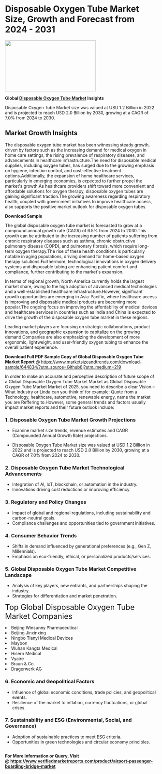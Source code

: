 <H1>Disposable Oxygen Tube Market Size, Growth and Forecast from 2024 - 2031</H1><img class="aligncenter size-medium wp-image-584254" src="https://thirdeyenews.in/wp-content/uploads/2024/09/Global-Market-Research-300x168.jpeg" alt="" width="300" height="168" /><p><strong>Global&nbsp;<a href="https://www.marketsizeandtrends.com/download-sample/644834/?utm_source=Github8j?utm_medium=219">Disposable Oxygen Tube Market</a> Insights</strong></p><p>Disposable Oxygen Tube Market size was valued at USD 1.2 Billion in 2022 and is projected to reach USD 2.0 Billion by 2030, growing at a CAGR of 7.0% from 2024 to 2030.</p><p><h2>Market Growth Insights</h2> <p>The disposable oxygen tube market has been witnessing steady growth, driven by factors such as the increasing demand for medical oxygen in home care settings, the rising prevalence of respiratory diseases, and advancements in healthcare infrastructure.The need for disposable medical supplies, including oxygen tubes, has surged due to the growing emphasis on hygiene, infection control, and cost-effective treatment options.Additionally, the expansion of home healthcare services, particularly in emerging economies, is expected to further propel the market's growth.As healthcare providers shift toward more convenient and affordable solutions for oxygen therapy, disposable oxygen tubes are gaining significant traction.The growing awareness regarding respiratory health, coupled with government initiatives to improve healthcare access, also supports the positive market outlook for disposable oxygen tubes.</p> <p><strong>Download Sample</strong></p> <p>The global disposable oxygen tube market is forecasted to grow at a compound annual growth rate (CAGR) of 6.5% from 2024 to 2030.This growth can be attributed to the increasing number of patients suffering from chronic respiratory diseases such as asthma, chronic obstructive pulmonary disease (COPD), and pulmonary fibrosis, which require long-term oxygen therapy.The rise of these health conditions is particularly notable in aging populations, driving demand for home-based oxygen therapy solutions.Furthermore, technological innovations in oxygen delivery systems and disposable tubing are enhancing patient comfort and compliance, further contributing to the market's expansion.</p> <p>In terms of regional growth, North America currently holds the largest market share, owing to the high adoption of advanced medical technologies and a well-established healthcare infrastructure.However, significant growth opportunities are emerging in Asia-Pacific, where healthcare access is improving and disposable medical products are becoming more popular.The ongoing focus on improving the affordability of medical devices and healthcare services in countries such as India and China is expected to drive the growth of the disposable oxygen tube market in these regions.</p> <p>Leading market players are focusing on strategic collaborations, product innovations, and geographic expansion to capitalize on the growing demand.Companies are also emphasizing the development of more ergonomic, lightweight, and user-friendly oxygen tubing to enhance the overall patient experience.</p> <p><span class=""><strong>Download Full PDF Sample Copy of Global Disposable Oxygen Tube Market Report</strong> @ <a href="https://www.marketsizeandtrends.com/download-sample/644834/?utm_source=Github8j?utm_medium=219" target="_blank">https://www.marketsizeandtrends.com/download-sample/644834/?utm_source=Github8j?utm_medium=219</a></span></p><p>In order to make an accurate and perceptive description of future scope of a Global&nbsp;Disposable Oxygen Tube Market Market as Global&nbsp;Disposable Oxygen Tube Market Market of 2025, you need to describe a clear Vision &ndash; What Industry or Linda can you think of for example: Quote from a Technology, healthcare, automotive, renewable energy, name the market you are Reffering to.However, some general trends and factors usually impact market reports and their future outlook include:</p><h3>1.&nbsp;<strong>Disposable Oxygen Tube Market Growth Projections</strong></h3><ul><li>Examine market size trends, revenue estimates and CAGR (Compounded Annual Growth Rate) projections.</li><li><p>Disposable Oxygen Tube Market size was valued at USD 1.2 Billion in 2022 and is projected to reach USD 2.0 Billion by 2030, growing at a CAGR of 7.0% from 2024 to 2030.</p></li></ul><h3>2.&nbsp;<strong>Disposable Oxygen Tube Market Technological Advancements</strong></h3><ul><li>Integration of AI, IoT, blockchain, or automation in the industry.</li><li>Innovations driving cost reductions or improving efficiency.</li></ul><h3>3.&nbsp;<strong>Regulatory and Policy Changes</strong></h3><ul><li>Impact of global and regional regulations, including sustainability and carbon-neutral goals.</li><li>Compliance challenges and opportunities tied to government initiatives.</li></ul><h3>4.&nbsp;<strong>Consumer Behavior Trends</strong></h3><ul><li>Shifts in demand influenced by generational preferences (e.g., Gen Z, Millennials).</li><li>Emphasis on eco-friendly, ethical, or personalized products/services.</li></ul><h3>5.&nbsp;<strong>Global Disposable Oxygen Tube Market Competitive Landscape</strong></h3><ul><li>Analysis of key players, new entrants, and partnerships shaping the industry.</li><li>Strategies for differentiation and market penetration.</li></ul><p data-pm-slice="1 1 []"><span style="color: inherit; font-family: inherit; font-size: 25px;">Top Global Disposable Oxygen Tube Market Companies</span></p><div class="" data-test-id=""><p><li>Beijing Winsunny Pharmaceutical</li><li> Beijing Jinxinxing</li><li> Ningbo Tianyi Medical Devices</li><li> Maybon</li><li> Wuhan Kangta Medical</li><li> Hisern Medical</li><li> Vyaire</li><li> Braun & Co.</li><li> Dragerwerk AG</li></p></div><h3>6.&nbsp;<strong>Economic and Geopolitical Factors</strong></h3><ul><li>Influence of global economic conditions, trade policies, and geopolitical events.</li><li>Resilience of the market to inflation, currency fluctuations, or global crises.</li></ul><h3>7.&nbsp;<strong>Sustainability and ESG (Environmental, Social, and Governance)</strong></h3><ul><li>Adoption of sustainable practices to meet ESG criteria.</li><li>Opportunities in green technologies and circular economy principles.</li></ul><h2><strong style="font-size: 14px;">For More Information or Query, Visit @&nbsp;</strong><a style="background-color: #ffffff; font-size: 14px;" href="https://www.marketsizeandtrends.com/report/disposable-oxygen-tube-market/" target="_blank">https://www.verifiedmarketreports.com/product/airport-passenger-boarding-bridge-market</a></h2>